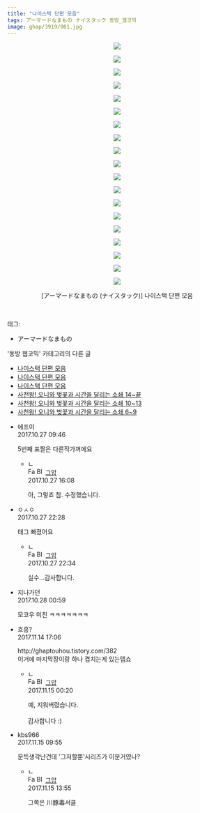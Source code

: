 ```yaml
---
title: "나이스택 단편 모음"
tags: アーマードなまもの ナイスタック 동방_웹코믹
image: ghap/3919/001.jpg
---
```

<div class="article">
<p style="text-align: center; clear: none; float: none;"><img src="{{ site.nasurl }}/ghap/3919/001.jpg"/></p>
<p style="text-align: center; clear: none; float: none;"><img src="{{ site.nasurl }}/ghap/3919/002.png"/></p>
<p style="text-align: center; clear: none; float: none;"><img src="{{ site.nasurl }}/ghap/3919/003.jpg"/></p>
<p style="text-align: center; clear: none; float: none;"><img src="{{ site.nasurl }}/ghap/3919/004.jpg"/></p>
<p style="text-align: center; clear: none; float: none;"><img src="{{ site.nasurl }}/ghap/3919/005.jpg"/></p>
<p style="text-align: center; clear: none; float: none;"><img src="{{ site.nasurl }}/ghap/3919/006.jpg"/></p>
<p style="text-align: center; clear: none; float: none;"><img src="{{ site.nasurl }}/ghap/3919/007.jpg"/></p>
<p style="text-align: center; clear: none; float: none;"><img src="{{ site.nasurl }}/ghap/3919/008.jpg"/></p>
<p style="text-align: center; clear: none; float: none;"><img src="{{ site.nasurl }}/ghap/3919/009.jpg"/></p>
<p style="text-align: center; clear: none; float: none;"><img src="{{ site.nasurl }}/ghap/3919/010.jpg"/></p>
<p style="text-align: center; clear: none; float: none;"><img src="{{ site.nasurl }}/ghap/3919/011.jpg"/></p>
<p style="text-align: center; clear: none; float: none;"><img src="{{ site.nasurl }}/ghap/3919/012.jpg"/></p>
<p style="text-align: center; clear: none; float: none;"><img src="{{ site.nasurl }}/ghap/3919/013.jpg"/></p>
<p style="text-align: center; clear: none; float: none;"><img src="{{ site.nasurl }}/ghap/3919/014.jpg"/></p>
<p style="text-align: center; clear: none; float: none;"><img src="{{ site.nasurl }}/ghap/3919/015.jpg"/></p>
<p style="text-align: center; clear: none; float: none;"><img src="{{ site.nasurl }}/ghap/3919/016.jpg"/></p>
<p style="text-align: center; clear: none; float: none;"><img src="{{ site.nasurl }}/ghap/3919/017.jpg"/></p>
<p style="text-align: center; clear: none; float: none;"><img src="{{ site.nasurl }}/ghap/3919/018.jpg"/></p>
<p style="text-align: center; clear: none; float: none;"><img src="{{ site.nasurl }}/ghap/3919/019.jpg"/></p>
<p style="text-align: center; clear: none; float: none;">[アーマードなまもの (ナイスタック)] 나이스택 단편 모음</p>
<p><br/></p>
</div><div class="tagTrail">
<p>태그: </p>
<ul>
<li>アーマードなまもの</li>
</ul>
</div><div class="another">
<p>'동방 웹코믹' 카테고리의 다른 글</p>
<ul>
<li><a href="/2017-10-27-ghap_3921">나이스택 단편 모음</a></li>
<li><a href="/2017-10-27-ghap_3920">나이스택 단편 모음</a></li>
<li><a href="/2017-10-27-ghap_3919">나이스택 단편 모음</a></li>
<li><a href="/2017-10-22-ghap_3901">사천왕! 오니와 벚꽃과 시간을 달리는 소쇄 14~끝</a></li>
<li><a href="/2017-10-22-ghap_3900">사천왕! 오니와 벚꽃과 시간을 달리는 소쇄 10~13</a></li>
<li><a href="/2017-10-22-ghap_3899">사천왕! 오니와 벚꽃과 시간을 달리는 소쇄 6~9</a></li>
</ul>
</div><div class="cb_module cb_fluid">
<div class="cb_wrt cb_profile">
<div class="comment">
<ul>
<li class="cb_thumb_off" id="comment15115445">
<div class="cb_comment_area">
<div class="cb_info_area">
<div class="cb_section">
<span class="cb_nick_name">에프이</span>
</div>
<div class="cb_section">
<span class="cb_date">2017.10.27 09:46 </span>
</div>
</div>
<div class="cb_dsc_comment">
<p class="cb_dsc">
											5번째 표짤은 다른작가꺼에요
										</p>
</div>
<ul>
<li class="cb_thumb_off" id="comment15115581">
<span class="cb_bu_subnode">ㄴ</span>
<div class="cb_comment_area">
<div class="cb_info_area">
<div class="cb_section">
<span class="cb_nick_name"><img alt="Favicon of https://ghaptouhou.tistory.com" height="16" onerror="this.onerror=null;this.parentNode.removeChild(this)" src="https://ghaptouhou.tistory.com/favicon.ico" width="16"/> <img alt="BlogIcon" height="16" onerror="this.parentNode.removeChild(this)" src="https://ghaptouhou.tistory.com/index.gif" width="16"/> <a href="https://ghaptouhou.tistory.com" onclick="return openLinkInNewWindow(this)"> 그압</a><span class="tistoryProfileLayerTrigger" onclick='TistoryProfile.show(event, this, {"title":"\uc800\uae30 \uc774\uac70 \ub098\uc911\uc5d0 \uc218\uc815 \uac00\ub2a5\ud558\ub098\uc694","url":"https:\/\/ghap.tistory.com","nickname":"\uadf8\uc555","items":[]}); return false;'></span></span>
</div>
<div class="cb_section">
<span class="cb_date">2017.10.27 16:08 </span>
</div>
</div>
<div class="cb_dsc_comment">
<p class="cb_dsc">
																아, 그렇죠 참. 수정했습니다.
															</p>
</div>
</div>
</li>
</ul>
</div></li>
<li class="cb_thumb_off" id="comment15115853">
<div class="cb_comment_area">
<div class="cb_info_area">
<div class="cb_section">
<span class="cb_nick_name">ㅇㅅㅇ</span>
</div>
<div class="cb_section">
<span class="cb_date">2017.10.27 22:28 </span>
</div>
</div>
<div class="cb_dsc_comment">
<p class="cb_dsc">
											태그 빠졌어요
										</p>
</div>
<ul>
<li class="cb_thumb_off" id="comment15115858">
<span class="cb_bu_subnode">ㄴ</span>
<div class="cb_comment_area">
<div class="cb_info_area">
<div class="cb_section">
<span class="cb_nick_name"><img alt="Favicon of https://ghaptouhou.tistory.com" height="16" onerror="this.onerror=null;this.parentNode.removeChild(this)" src="https://ghaptouhou.tistory.com/favicon.ico" width="16"/> <img alt="BlogIcon" height="16" onerror="this.parentNode.removeChild(this)" src="https://ghaptouhou.tistory.com/index.gif" width="16"/> <a href="https://ghaptouhou.tistory.com" onclick="return openLinkInNewWindow(this)"> 그압</a><span class="tistoryProfileLayerTrigger" onclick='TistoryProfile.show(event, this, {"title":"\uc800\uae30 \uc774\uac70 \ub098\uc911\uc5d0 \uc218\uc815 \uac00\ub2a5\ud558\ub098\uc694","url":"https:\/\/ghap.tistory.com","nickname":"\uadf8\uc555","items":[]}); return false;'></span></span>
</div>
<div class="cb_section">
<span class="cb_date">2017.10.27 22:34 </span>
</div>
</div>
<div class="cb_dsc_comment">
<p class="cb_dsc">
																실수...감사합니다.
															</p>
</div>
</div>
</li>
</ul>
</div></li>
<li class="cb_thumb_off" id="comment15115920">
<div class="cb_comment_area">
<div class="cb_info_area">
<div class="cb_section">
<span class="cb_nick_name">지나가던</span>
</div>
<div class="cb_section">
<span class="cb_date">2017.10.28 00:59 </span>
</div>
</div>
<div class="cb_dsc_comment">
<p class="cb_dsc">
											모코우 미친 ㅋㅋㅋㅋㅋㅋㅋ
										</p>
</div>
</div></li>
<li class="cb_thumb_off" id="comment15129205">
<div class="cb_comment_area">
<div class="cb_info_area">
<div class="cb_section">
<span class="cb_nick_name">흐흥?</span>
</div>
<div class="cb_section">
<span class="cb_date">2017.11.14 17:06 </span>
</div>
</div>
<div class="cb_dsc_comment">
<p class="cb_dsc">
											http://ghaptouhou.tistory.com/382<br/>
이거에 마지막장이랑 하나 겹치는게 있는뎁쇼
										</p>
</div>
<ul>
<li class="cb_thumb_off" id="comment15129394">
<span class="cb_bu_subnode">ㄴ</span>
<div class="cb_comment_area">
<div class="cb_info_area">
<div class="cb_section">
<span class="cb_nick_name"><img alt="Favicon of https://ghaptouhou.tistory.com" height="16" onerror="this.onerror=null;this.parentNode.removeChild(this)" src="https://ghaptouhou.tistory.com/favicon.ico" width="16"/> <img alt="BlogIcon" height="16" onerror="this.parentNode.removeChild(this)" src="https://ghaptouhou.tistory.com/index.gif" width="16"/> <a href="https://ghaptouhou.tistory.com" onclick="return openLinkInNewWindow(this)"> 그압</a><span class="tistoryProfileLayerTrigger" onclick='TistoryProfile.show(event, this, {"title":"\uc800\uae30 \uc774\uac70 \ub098\uc911\uc5d0 \uc218\uc815 \uac00\ub2a5\ud558\ub098\uc694","url":"https:\/\/ghap.tistory.com","nickname":"\uadf8\uc555","items":[]}); return false;'></span></span>
</div>
<div class="cb_section">
<span class="cb_date">2017.11.15 00:20 </span>
</div>
</div>
<div class="cb_dsc_comment">
<p class="cb_dsc">
																예, 지워버렸습니다.<br/>
<br/>
감사합니다 :)
															</p>
</div>
</div>
</li>
</ul>
</div></li>
<li class="cb_thumb_off" id="comment15129623">
<div class="cb_comment_area">
<div class="cb_info_area">
<div class="cb_section">
<span class="cb_nick_name">kbs966</span>
</div>
<div class="cb_section">
<span class="cb_date">2017.11.15 09:55 </span>
</div>
</div>
<div class="cb_dsc_comment">
<p class="cb_dsc">
											문득생각난건데 '그저할뿐'시리즈가 이분거였나?
										</p>
</div>
<ul>
<li class="cb_thumb_off" id="comment15129786">
<span class="cb_bu_subnode">ㄴ</span>
<div class="cb_comment_area">
<div class="cb_info_area">
<div class="cb_section">
<span class="cb_nick_name"><img alt="Favicon of https://ghaptouhou.tistory.com" height="16" onerror="this.onerror=null;this.parentNode.removeChild(this)" src="https://ghaptouhou.tistory.com/favicon.ico" width="16"/> <img alt="BlogIcon" height="16" onerror="this.parentNode.removeChild(this)" src="https://ghaptouhou.tistory.com/index.gif" width="16"/> <a href="https://ghaptouhou.tistory.com" onclick="return openLinkInNewWindow(this)"> 그압</a><span class="tistoryProfileLayerTrigger" onclick='TistoryProfile.show(event, this, {"title":"\uc800\uae30 \uc774\uac70 \ub098\uc911\uc5d0 \uc218\uc815 \uac00\ub2a5\ud558\ub098\uc694","url":"https:\/\/ghap.tistory.com","nickname":"\uadf8\uc555","items":[]}); return false;'></span></span>
</div>
<div class="cb_section">
<span class="cb_date">2017.11.15 13:55 </span>
</div>
</div>
<div class="cb_dsc_comment">
<p class="cb_dsc">
																그쪽은 川豚毒서클
															</p>
</div>
</div>
</li>
</ul>
</div></li>
</ul>
</div>
</div><!-- commentList close -->
</div>